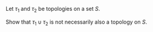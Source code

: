 Let $\tau_1$ and $\tau_2$ be topologies on a set $S$.

Show that $\tau_1 \cup \tau_2$ is not necessarily also a topology on $S$.